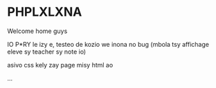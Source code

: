 # PHPLXLXNA
Welcome home guys



IO P*RY le izy e, testeo de kozio we inona no bug (mbola tsy affichage eleve sy teacher sy note io) 

asivo css kely zay page misy html ao

...
